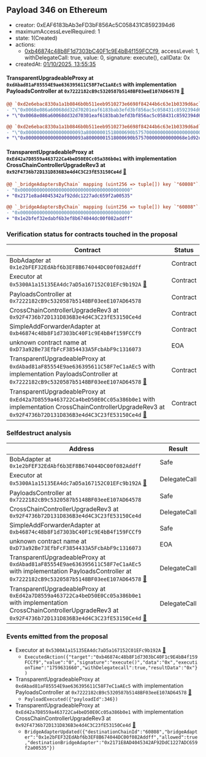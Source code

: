 ## Payload 346 on Ethereum

- creator: 0xEAF6183bAb3eFD3bF856Ac5C058431C8592394d6
- maximumAccessLevelRequired: 1
- state: 1(Created)
- actions:
  - [0xb46874c48b8F1d7303bC40F1c9E4bB4f159FCCf9](https://etherscan.io/address/0xb46874c48b8F1d7303bC40F1c9E4bB4f159FCCf9), accessLevel: 1, withDelegateCall: true, value: 0, signature: execute(), callData: 0x
- createdAt: [01/10/2025, 13:55:35](https://etherscan.io/tx/0xffb9c224b0136ce34890599ad632ea3daaaf948692e79aee016bd950ae1f5a9d)

#### TransparentUpgradeableProxy at `0xdAbad81aF85554E9ae636395611C58F7eC1aAEc5` with implementation PayloadsController at `0x7222182cB9c5320587b5148BF03eeE107AD64578` [:ghost:](https://github.com/bgd-labs/aave-address-book  "GovernanceV3Ethereum.PAYLOADS_CONTROLLER")

```diff
@@ `0xd2e6ebac8330a1a1b0846b0b511eeb9510273e6698f84244b6c63e1b0339d6ac` raw  @@
- "\"0x0068e086a60068dd32d70201eaf6183bab3efd3bf856ac5c058431c8592394d6\""
+ "\"0x0068e086a60068dd32d70301eaf6183bab3efd3bf856ac5c058431c8592394d6\""

@@ `0xd2e6ebac8330a1a1b0846b0b511eeb9510273e6698f84244b6c63e1b0339d6ad` raw  @@
- "\"0x000000000000000000093a80000001518000690b575700000000000000000000\""
+ "\"0x000000000000000000093a80000001518000690b575700000000000068e1d92c\""

```
#### TransparentUpgradeableProxy at `0xEd42a7D8559a463722Ca4beD50E0Cc05a386b0e1` with implementation CrossChainControllerUpgradeRev3 at `0x92F4736b72D131D836B3e4d4C3C23fE53150Ce4d` [:ghost:](https://github.com/bgd-labs/aave-address-book  "GovernanceV3Ethereum.CROSS_CHAIN_CONTROLLER")

```diff
@@ `_bridgeAdaptersByChain` mapping (uint256 => tuple[]) key `"60808"`.0.destinationBridgeAdapter @@
- "0x0000000000000000000000000000000000000000"
+ "0x2171e8ad4045342af92ddc1227adc659f2a00535"

@@ `_bridgeAdaptersByChain` mapping (uint256 => tuple[]) key `"60808"`.0.currentChainBridgeAdapter @@
- "0x0000000000000000000000000000000000000000"
+ "0x1e2bfef32edabf6b3ef8b674044dc00f082addff"

```
### Verification status for contracts touched in the proposal

| Contract | Status |
|---------|------------|
| BobAdapter at `0x1e2bFEF32EdAbf6b3EF8B674044DC00f082Addff` | Contract |
| Executor at `0x5300A1a15135EA4dc7aD5a167152C01EFc9b192A` [:ghost:](https://github.com/bgd-labs/aave-address-book  "AaveV2Ethereum.POOL_ADMIN") | Contract |
| PayloadsController at `0x7222182cB9c5320587b5148BF03eeE107AD64578` | Contract |
| CrossChainControllerUpgradeRev3 at `0x92F4736b72D131D836B3e4d4C3C23fE53150Ce4d` | Contract |
| SimpleAddForwarderAdapter at `0xb46874c48b8F1d7303bC40F1c9E4bB4f159FCCf9` | Contract |
| unknown contract name at `0xD73a92Be73EfbFcF3854433A5FcbAbF9c1316073` | EOA |
| TransparentUpgradeableProxy at `0xdAbad81aF85554E9ae636395611C58F7eC1aAEc5` with implementation PayloadsController at `0x7222182cB9c5320587b5148BF03eeE107AD64578` [:ghost:](https://github.com/bgd-labs/aave-address-book  "GovernanceV3Ethereum.PAYLOADS_CONTROLLER") | Contract |
| TransparentUpgradeableProxy at `0xEd42a7D8559a463722Ca4beD50E0Cc05a386b0e1` with implementation CrossChainControllerUpgradeRev3 at `0x92F4736b72D131D836B3e4d4C3C23fE53150Ce4d` [:ghost:](https://github.com/bgd-labs/aave-address-book  "GovernanceV3Ethereum.CROSS_CHAIN_CONTROLLER") | Contract |

### Selfdestruct analysis

| Address | Result |
|---------|------------|
| BobAdapter at `0x1e2bFEF32EdAbf6b3EF8B674044DC00f082Addff` | Safe |
| Executor at `0x5300A1a15135EA4dc7aD5a167152C01EFc9b192A` [:ghost:](https://github.com/bgd-labs/aave-address-book  "AaveV2Ethereum.POOL_ADMIN") | DelegateCall |
| PayloadsController at `0x7222182cB9c5320587b5148BF03eeE107AD64578` | Safe |
| CrossChainControllerUpgradeRev3 at `0x92F4736b72D131D836B3e4d4C3C23fE53150Ce4d` | DelegateCall |
| SimpleAddForwarderAdapter at `0xb46874c48b8F1d7303bC40F1c9E4bB4f159FCCf9` | Safe |
| unknown contract name at `0xD73a92Be73EfbFcF3854433A5FcbAbF9c1316073` | EOA |
| TransparentUpgradeableProxy at `0xdAbad81aF85554E9ae636395611C58F7eC1aAEc5` with implementation PayloadsController at `0x7222182cB9c5320587b5148BF03eeE107AD64578` [:ghost:](https://github.com/bgd-labs/aave-address-book  "GovernanceV3Ethereum.PAYLOADS_CONTROLLER") | DelegateCall |
| TransparentUpgradeableProxy at `0xEd42a7D8559a463722Ca4beD50E0Cc05a386b0e1` with implementation CrossChainControllerUpgradeRev3 at `0x92F4736b72D131D836B3e4d4C3C23fE53150Ce4d` [:ghost:](https://github.com/bgd-labs/aave-address-book  "GovernanceV3Ethereum.CROSS_CHAIN_CONTROLLER") | DelegateCall |

### Events emitted from the proposal

- Executor at `0x5300A1a15135EA4dc7aD5a167152C01EFc9b192A` [:ghost:](https://github.com/bgd-labs/aave-address-book  "AaveV2Ethereum.POOL_ADMIN")
  - `ExecutedAction({"target":"0xb46874c48b8F1d7303bC40F1c9E4bB4f159FCCf9","value":"0","signature":"execute()","data":"0x","executionTime":"1759631660","withDelegatecall":true,"resultData":"0x"})`
- TransparentUpgradeableProxy at `0xdAbad81aF85554E9ae636395611C58F7eC1aAEc5` with implementation PayloadsController at `0x7222182cB9c5320587b5148BF03eeE107AD64578` [:ghost:](https://github.com/bgd-labs/aave-address-book  "GovernanceV3Ethereum.PAYLOADS_CONTROLLER")
  - `PayloadExecuted({"payloadId":346})`
- TransparentUpgradeableProxy at `0xEd42a7D8559a463722Ca4beD50E0Cc05a386b0e1` with implementation CrossChainControllerUpgradeRev3 at `0x92F4736b72D131D836B3e4d4C3C23fE53150Ce4d` [:ghost:](https://github.com/bgd-labs/aave-address-book  "GovernanceV3Ethereum.CROSS_CHAIN_CONTROLLER")
  - `BridgeAdapterUpdated({"destinationChainId":"60808","bridgeAdapter":"0x1e2bFEF32EdAbf6b3EF8B674044DC00f082Addff","allowed":true,"destinationBridgeAdapter":"0x2171E8AD4045342AF92DdC1227ADC659f2a00535"})`
